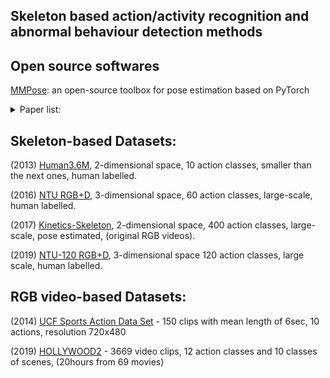 ## Skeleton based action/activity recognition and abnormal behaviour detection methods

## Open source softwares
[MMPose](https://github.com/open-mmlab/mmpose): an open-source toolbox for pose estimation based on PyTorch

<details>
<summary>Paper list:</summary>
1.(2016) (RNN) [Deep LSTM + NTU RGB+D dataset](https://openaccess.thecvf.com/content_cvpr_2016/html/Shahroudy_NTU_RGBD_A_CVPR_2016_paper.html)

2.(2016) (RNN) [Part-Aware LSTM](https://openaccess.thecvf.com/content_cvpr_2016/html/Shahroudy_NTU_RGBD_A_CVPR_2016_paper.html) (They introduced 2 methods and dataset - NTU RGB+D)

3.(2016) (RNN) [Spatio-Temporal LSTM with Trust Gates for 3D Human Action Recognition](https://link.springer.com/chapter/10.1007/978-3-319-46487-9_50)

4.(2017) (RNN) [View Adaptive RNN for High Performance Human Action Recognition From Skeleton Data](https://openaccess.thecvf.com/content_iccv_2017/html/Zhang_View_Adaptive_Recurrent_ICCV_2017_paper.html)

5.(2017) (CNN) [Two-Stream 3D Convolutional Neural Network for Skeleton-Based Action Recognition(https://arxiv.org/abs/1705.08106)

6.(2017) (CNN) [Interpretable 3D Human Action Analysis With Temporal Convolutional Networks](https://openaccess.thecvf.com/content_cvpr_2017_workshops/w20/html/Kim_Interpretable_3D_Human_CVPR_2017_paper.html)

7.(2017) (CNN) [Enhanced skeleton visualization for view invariant human action recognition](https://www.sciencedirect.com/science/article/pii/S0031320317300936)

8.(2018) (GCN) [Spatial Temporal Graph Convolutional Networks for Skeleton-Based Action Recognition](https://arxiv.org/abs/1801.07455)

9.(2018) (GCN) [Deep Progressive Reinforcement Learning for Skeleton-Based Action Recognition](https://openaccess.thecvf.com/content_cvpr_2018/html/Tang_Deep_Progressive_Reinforcement_CVPR_2018_paper.html)

10.(2019) (GCN) [Two-Stream Adaptive Graph Convolutional Networks for Skeleton-Based Action Recognition](https://openaccess.thecvf.com/content_CVPR_2019/html/Shi_Two-Stream_Adaptive_Graph_Convolutional_Networks_for_Skeleton-Based_Action_Recognition_CVPR_2019_paper.html)

11.(2019) (GCN) [Actional-Structural Graph Convolutional Networks for Skeleton-Based Action Recognition](https://openaccess.thecvf.com/content_CVPR_2019/html/Li_Actional-Structural_Graph_Convolutional_Networks_for_Skeleton-Based_Action_Recognition_CVPR_2019_paper.html)

12.(2019) (GCN) [An Attention Enhanced Graph Convolutional LSTM Network for Skeleton-Based Action Recognition](https://openaccess.thecvf.com/content_CVPR_2019/html/Si_An_Attention_Enhanced_Graph_Convolutional_LSTM_Network_for_Skeleton-Based_Action_CVPR_2019_paper.html)

13.(2019) (GCN) [Skeleton-Based Action Recognition With Directed Graph Neural Networks](https://openaccess.thecvf.com/content_CVPR_2019/html/Shi_Skeleton-Based_Action_Recognition_With_Directed_Graph_Neural_Networks_CVPR_2019_paper.html)

14.(2020) (GCN) [Skeleton-Based Action Recognition With Shift Graph Convolutional Network](https://openaccess.thecvf.com/content_CVPR_2020/html/Cheng_Skeleton-Based_Action_Recognition_With_Shift_Graph_Convolutional_Network_CVPR_2020_paper.html)

15.(2020) (GCN) [Context Aware Graph Convolution for Skeleton-Based Action Recognition](https://openaccess.thecvf.com/content_CVPR_2020/html/Zhang_Context_Aware_Graph_Convolution_for_Skeleton-Based_Action_Recognition_CVPR_2020_paper.html)

16.(2020) (GCN) [Semantics-Guided Neural Networks for Efficient Skeleton-Based Human Action Recognition](https://openaccess.thecvf.com/content_CVPR_2020/html/Zhang_Semantics-Guided_Neural_Networks_for_Efficient_Skeleton-Based_Human_Action_Recognition_CVPR_2020_paper.html)

</details>

## Skeleton-based Datasets:

(2013) [Human3.6M](https://ieeexplore.ieee.org/abstract/document/6682899), 2-dimensional space, 10 action classes, smaller than the next ones, human labelled.

(2016) [NTU RGB+D](https://openaccess.thecvf.com/content_cvpr_2016/html/Shahroudy_NTU_RGBD_A_CVPR_2016_paper.html), 3-dimensional space, 60 action classes, large-scale, human labelled.

(2017) [Kinetics-Skeleton](https://arxiv.org/abs/1705.06950 ), 2-dimensional space, 400 action classes, large-scale, pose estimated, (original RGB videos).

(2019) [NTU-120 RGB+D](https://ieeexplore.ieee.org/abstract/document/8713892), 3-dimensional space 120 action classes, large scale, human labelled. 

## RGB video-based Datasets:

(2014) [UCF Sports Action Data Set](https://www.crcv.ucf.edu/data/UCF_Sports_Action.php) - 150 clips with mean length of 6sec, 10 actions, resolution 720x480 

(2019) [HOLLYWOOD2](https://www.di.ens.fr/~laptev/actions/hollywood2/) - 3669 video clips, 12 action classes and 10 classes of scenes, (20hours from 69 movies) 

